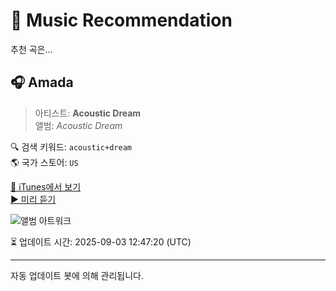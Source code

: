 
# 🎵 Music Recommendation

추천 곡은...

## 🎧 Amada  
> 아티스트: **Acoustic Dream**  
> 앨범: _Acoustic Dream_  

🔍 검색 키워드: `acoustic+dream`  
🌎 국가 스토어: `US`

[🔗 iTunes에서 보기](https://music.apple.com/us/album/amada/49584517?i=49584396&uo=4)  
[▶️ 미리 듣기](https://audio-ssl.itunes.apple.com/itunes-assets/Music/6c/6c/4f/mzm.njgtwnmj.aac.p.m4a)

![앨범 아트워크](https://is1-ssl.mzstatic.com/image/thumb/Music/y2005/m03/d09/h17/s05.wlwnfxxu.tif/100x100bb.jpg)

⏳ 업데이트 시간: 2025-09-03 12:47:20 (UTC)

---
자동 업데이트 봇에 의해 관리됩니다.
